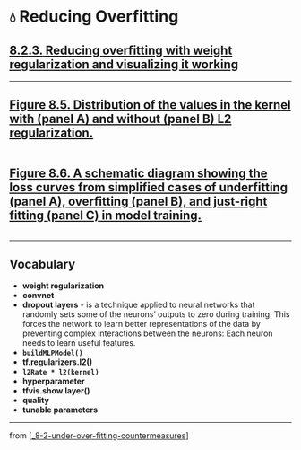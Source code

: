 # 💧 Reducing Overfitting

## [**8.2.3.** Reducing overfitting with weight regularization and visualizing it working](https://livebook.manning.com/book/deep-learning-with-javascript/chapter-8/52)

---

## [**Figure 8.5.** Distribution of the values in the kernel with (panel A) and without (panel B) L2 regularization.](https://livebook.manning.com/book/deep-learning-with-javascript/chapter-8/ch08fig05)

<img src="">

## [**Figure 8.6.** A schematic diagram showing the loss curves from simplified cases of underfitting (panel A), overfitting (panel B), and just-right fitting (panel C) in model training.](https://livebook.manning.com/book/deep-learning-with-javascript/chapter-8/ch08fig06)

<img src="">

---

## **Vocabulary**

- **weight regularization**
- **convnet**
- **dropout layers** - is a technique applied to neural networks that randomly sets some of the neurons’ outputs to zero during training. This forces the network to learn better representations of the data by preventing complex interactions between the neurons: Each neuron needs to learn useful features.
- **`buildMLPModel()`**
- **tf.regularizers.l2()**
- **`l2Rate * l2(kernel)`**
- **hyperparameter**
- **tfvis.show.layer()**
- **quality**
- **tunable parameters**

---

from [[_8-2-under-over-fitting-countermeasures]]

[//begin]: # "Autogenerated link references for markdown compatibility"
[_8-2-under-over-fitting-countermeasures]: _8-2-under-over-fitting-countermeasures.md "💧 Under Over Fit Counter Measures"
[//end]: # "Autogenerated link references"
